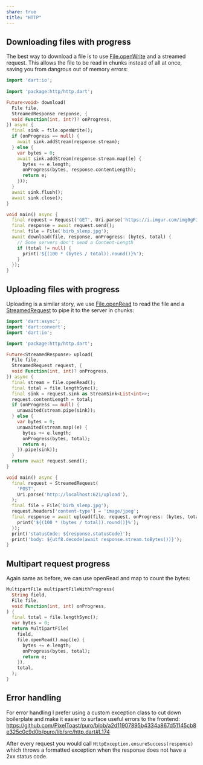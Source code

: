 ```yaml
---
share: true
title: "HTTP"
---
```


## Downloading files with progress

The best way to download a file is to use [File.openWrite](https://api.dart.dev/stable/3.0.0/dart-io/File/openWrite.html) and a streamed request. This allows the file to be read in chunks instead of all at once, saving you from dangrous out of memory errors:

```dart
import 'dart:io';  
  
import 'package:http/http.dart';

Future<void> download(
  File file,
  StreamedResponse response, {
  void Function(int, int?)? onProgress,
}) async {
  final sink = file.openWrite();
  if (onProgress == null) {
    await sink.addStream(response.stream);
  } else {
    var bytes = 0;
    await sink.addStream(response.stream.map((e) {
      bytes += e.length;
      onProgress(bytes, response.contentLength);
      return e;
    }));
  }
  await sink.flush();
  await sink.close();
}

void main() async {
  final request = Request('GET', Uri.parse('https://i.imgur.com/img0gF3.jpg'));
  final response = await request.send();
  final file = File('birb_slenp.jpg');
  await download(file, response, onProgress: (bytes, total) {
    // Some servers don't send a Content-Length
    if (total != null) {
      print('${(100 * (bytes / total)).round()}%');
    }
  });
}
```

## Uploading files with progress

Uploading is a similar story, we use [File.openRead](https://api.dart.dev/stable/3.0.0/dart-io/File/openRead.html) to read the file and a [StreamedRequest](https://pub.dev/documentation/http/latest/http/StreamedRequest-class.html) to pipe it to the server in chunks:

```dart
import 'dart:async';
import 'dart:convert';
import 'dart:io';

import 'package:http/http.dart';

Future<StreamedResponse> upload(
  File file,
  StreamedRequest request, {
  void Function(int, int)? onProgress,
}) async {
  final stream = file.openRead();
  final total = file.lengthSync();
  final sink = request.sink as StreamSink<List<int>>;
  request.contentLength = total;
  if (onProgress == null) {
    unawaited(stream.pipe(sink));
  } else {
    var bytes = 0;
    unawaited(stream.map((e) {
      bytes += e.length;
      onProgress(bytes, total);
      return e;
    }).pipe(sink));
  }
  return await request.send();
}

void main() async {
  final request = StreamedRequest(
    'POST',
    Uri.parse('http://localhost:621/upload'),
  );
  final file = File('birb_slenp.jpg');
  request.headers['content-type'] = 'image/jpeg';
  final response = await upload(file, request, onProgress: (bytes, total) {
    print('${(100 * (bytes / total)).round()}%');
  });
  print('statusCode: ${response.statusCode}');
  print('body: ${utf8.decode(await response.stream.toBytes())}');
}
```

## Multipart request progress

Again same as before, we can use openRead and map to count the bytes:

```dart
MultipartFile multipartFileWithProgress(  
  String field,  
  File file,  
  void Function(int, int) onProgress,  
) {  
  final total = file.lengthSync();  
  var bytes = 0;  
  return MultipartFile(  
    field,  
    file.openRead().map((e) {  
      bytes += e.length;  
      onProgress(bytes, total);  
      return e;  
    }),  
    total,  
  );  
}
```

## Error handling

For error handling I prefer using a custom exception class to cut down boilerplate and make it easier to surface useful errors to the frontend: https://github.com/PixelToast/puro/blob/a2d11907895b4334a867d51145cb8e325c0c9d0b/puro/lib/src/http.dart#L174

After every request you would call `HttpException.ensureSuccess(response)` which throws a formatted exception when the response does not have a 2xx status code.